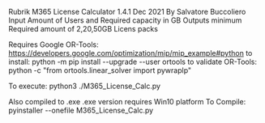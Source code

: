 Rubrik M365 License Calculator 1.4.1
Dec 2021 By Salvatore Buccoliero
Input Amount of Users and Required capacity in GB
Outputs minimum Required amount of 2,20,50GB Licens packs

Requires Google OR-Tools: https://developers.google.com/optimization/mip/mip_example#python
to install: python -m pip install --upgrade --user ortools
to validate OR-Tools: python -c "from ortools.linear_solver import pywraplp"

To execute: python3 ./M365_License_Calc.py

Also compiled to .exe
.exe version requires Win10 platform
To Compile: pyinstaller --onefile M365_License_Calc.py
